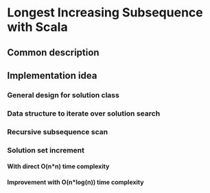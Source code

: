 # Longest Increasing Subsequence with Scala
## Common description
## Implementation idea
### General design for solution class
### Data structure to iterate over solution search
### Recursive subsequence scan
### Solution set increment
#### With direct O(n*n) time complexity
#### Improvement with O(n*log(n)) time complexity
